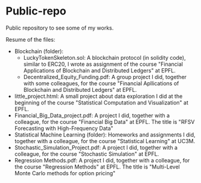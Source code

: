 # Public-repo
Public repository to see some of my works.

Resume of the files:
- Blockchain (folder):
    - LuckyTokenSkeleton.sol: A blockchain protocol (in solidity code), similar to ERC20, I wrote as assignment of the course "Financial Applications of Blockchain and Distributed Ledgers" at EPFL.
    - Decentralized_Equity_Funding.pdf: A group project I did, together with some colleagues, for the course "Financial Apllications of Blockchain and Distributed Ledgers" at EPFL.
- little_project.html: A small project about data exploration I did at the beginning of the course "Statistical Computation and Visualization" at EPFL.
- Financial_Big_Data_project.pdf: A project I did, together with a colleague, for the course "Financial Big Data" at EPFL. The title is "RFSV Forecasting with
High-Frequency Data"
- Statistical Machine Learning (folder): Homeworks and assignments I did, together with a colleague, for the course "Statistical Learning" at UC3M.
- Stochastic_Simulation_Project.pdf: A project I did, together with a colleague, for the course "Stochastic Simulation" at EPFL.
- Regression Methods.pdf: A project I did, together with a colleague, for the course "Regression Methods" at EPFL. The title is "Multi-Level Monte Carlo methods for option pricing"

